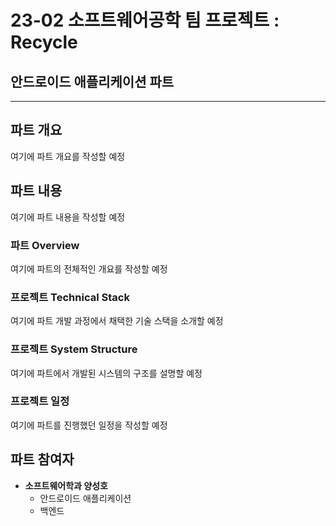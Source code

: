 # 23-02 소프트웨어공학 팀 프로젝트 : Recycle
## 안드로이드 애플리케이션 파트
---
## 파트 개요
여기에 파트 개요를 작성할 예정

## 파트 내용
여기에 파트 내용을 작성할 예정
### 파트 Overview
여기에 파트의 전체적인 개요를 작성할 예정
### 프로젝트 Technical Stack
여기에 파트 개발 과정에서 채택한 기술 스택을 소개할 예정
### 프로젝트 System Structure
여기에 파트에서 개발된 시스템의 구조를 설명할 예정
### 프로젝트 일정
여기에 파트를 진행했던 일정을 작성할 예정

## 파트 참여자
+ **소프트웨어학과 양성호**
	- 안드로이드 애플리케이션
	- 백엔드